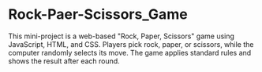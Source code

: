 # Rock-Paer-Scissors_Game
This mini-project is a web-based "Rock, Paper, Scissors" game using JavaScript, HTML, and CSS. Players pick rock, paper, or scissors, while the computer randomly selects its move. The game applies standard rules and shows the result after each round.  
